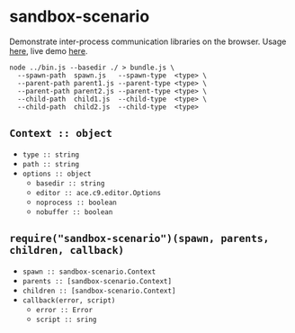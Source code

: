 # sandbox-scenario

Demonstrate inter-process communication libraries on the browser.
Usage [here](/demo), live demo [here](spldf).

```
node ../bin.js --basedir ./ > bundle.js \
  --spawn-path  spawn.js   --spawn-type  <type> \
  --parent-path parent1.js --parent-type <type> \
  --parent-path parent2.js --parent-type <type> \
  --child-path  child1.js  --child-type  <type> \
  --child-path  child2.js  --child-type  <type>
```

## `Context :: object`

* `type :: string`
* `path :: string`
* `options :: object`
  * `basedir :: string`
  * `editor :: ace.c9.editor.Options`
  * `noprocess :: boolean`
  * `nobuffer :: boolean`

## `require("sandbox-scenario")(spawn, parents, children, callback)`

* `spawn :: sandbox-scenario.Context`
* `parents :: [sandbox-scenario.Context]`
* `children :: [sandbox-scenario.Context]`
* `callback(error, script)`
  * `error :: Error`
  * `script :: sring`
